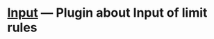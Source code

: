 [Input](https://github.com/jnxyx/upload) — Plugin about Input of limit rules
==================================================

